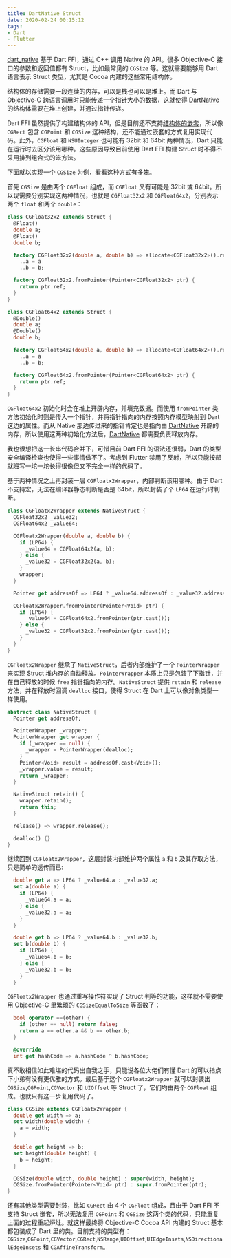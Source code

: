 ```yaml
---
title: DartNative Struct
date: 2020-02-24 00:15:12
tags:
- Dart
- Flutter
---
```


[dart_native](https://github.com/dart-native/dart_native) 基于 Dart FFI，通过 C++ 调用 Native 的 API。很多 Objective-C 接口的参数和返回值都有 Struct，比如最常见的 `CGSize` 等。这就需要能够用 Dart 语言表示 Struct 类型，尤其是 Cocoa 内建的这些常用结构体。

<!--more-->

结构体的存储需要一段连续的内存，可以是栈也可以是堆上。而 Dart 与 Objective-C 跨语言调用时只能传递一个指针大小的数据，这就使得 [DartNative](https://github.com/dart-native/dart_native) 的结构体需要在堆上创建，并通过指针传递。

Dart FFI 虽然提供了构建结构体的 API，但是目前还不支持[结构体的嵌套](https://github.com/dart-lang/sdk/issues/37271)，所以像 `CGRect` 包含 `CGPoint` 和 `CGSize` 这种结构，还不能通过嵌套的方式复用实现代码。此外，`CGFloat` 和 `NSUInteger` 也可能有 32bit 和 64bit 两种情况，Dart 只能在运行时去区分该用哪种。这些原因导致目前使用 Dart FFI 构建 Struct 时不得不采用排列组合式的笨方法。

下面就以实现一个 `CGSize` 为例，看看这种方式有多笨。

首先 `CGSize` 是由两个 `CGFloat` 组成，而 `CGFloat` 又有可能是 32bit 或 64bit。所以现需要分别实现这两种情况，也就是 `CGFloat32x2` 和 `CGFloat64x2`，分别表示两个 `float` 和两个 `double`：

```dart
class CGFloat32x2 extends Struct {
  @Float()
  double a;
  @Float()
  double b;

  factory CGFloat32x2(double a, double b) => allocate<CGFloat32x2>().ref
    ..a = a
    ..b = b;

  factory CGFloat32x2.fromPointer(Pointer<CGFloat32x2> ptr) {
    return ptr.ref;
  }
}

class CGFloat64x2 extends Struct {
  @Double()
  double a;
  @Double()
  double b;

  factory CGFloat64x2(double a, double b) => allocate<CGFloat64x2>().ref
    ..a = a
    ..b = b;

  factory CGFloat64x2.fromPointer(Pointer<CGFloat64x2> ptr) {
    return ptr.ref;
  }
}
```

`CGFloat64x2` 初始化时会在堆上开辟内存，并填充数据。而使用 `fromPointer` 类方法初始化时则是传入一个指针，并将指针指向的内存按照内存模型映射到 Dart 这边的属性。而从 Native 那边传过来的指针肯定也是指向由 [DartNative](https://github.com/dart-native/dart_native) 开辟的内存，所以使用这两种初始化方法后，[DartNative](https://github.com/dart-native/dart_native) 都需要负责释放内存。

我也很想把这一长串代码合并下，可惜目前 Dart FFI 的语法还很弱，Dart 的类型安全编译检查也使得一些事情做不了。考虑到 Flutter 禁用了反射，所以只能按部就班写一坨一坨长得很像但又不完全一样的代码了。

基于两种情况之上再封装一层 `CGFloatx2Wrapper`，内部判断该用哪种。由于 Dart 不支持宏，无法在编译器静态判断是否是 64bit，所以封装了个 `LP64` 在运行时判断。

```dart
class CGFloatx2Wrapper extends NativeStruct {
  CGFloat32x2 _value32;
  CGFloat64x2 _value64;

  CGFloatx2Wrapper(double a, double b) {
    if (LP64) {
      _value64 = CGFloat64x2(a, b);
    } else {
      _value32 = CGFloat32x2(a, b);
    }
    wrapper;
  }

  Pointer get addressOf => LP64 ? _value64.addressOf : _value32.addressOf;

  CGFloatx2Wrapper.fromPointer(Pointer<Void> ptr) {
    if (LP64) {
      _value64 = CGFloat64x2.fromPointer(ptr.cast());
    } else {
      _value32 = CGFloat32x2.fromPointer(ptr.cast());
    }
  }
}
```

`CGFloatx2Wrapper` 继承了 `NativeStruct`，后者内部维护了一个 `PointerWrapper` 来实现 Struct 堆内存的自动释放。`PointerWrapper` 本质上只是包装了下指针，并在自己释放的时候 `free` 指针指向的内存。`NativeStruct` 提供 `retain` 和 `release` 方法，并在释放时回调 `dealloc` 接口，使得 Struct 在 Dart 上可以像对象类型一样使用。

```dart
abstract class NativeStruct {
  Pointer get addressOf;

  PointerWrapper _wrapper;
  PointerWrapper get wrapper {
    if (_wrapper == null) {
      _wrapper = PointerWrapper(dealloc);
    }
    Pointer<Void> result = addressOf.cast<Void>();
    _wrapper.value = result;
    return _wrapper;
  }

  NativeStruct retain() {
    wrapper.retain();
    return this;
  }

  release() => wrapper.release();

  dealloc() {}
}
```

继续回到 `CGFloatx2Wrapper`，这层封装内部维护两个属性 `a` 和 `b` 及其存取方法，只是简单的透传而已:

```dart
  double get a => LP64 ? _value64.a : _value32.a;
  set a(double a) {
    if (LP64) {
      _value64.a = a;
    } else {
      _value32.a = a;
    }
  }

  double get b => LP64 ? _value64.b : _value32.b;
  set b(double b) {
    if (LP64) {
      _value64.b = b;
    } else {
      _value32.b = b;
    }
  }
```

`CGFloatx2Wrapper` 也通过重写操作符实现了 Struct 判等的功能，这样就不需要使用 Objective-C 里繁琐的 `CGSizeEqualToSize` 等函数了：

```dart
  bool operator ==(other) {
    if (other == null) return false;
    return a == other.a && b == other.b;
  }

  @override
  int get hashCode => a.hashCode ^ b.hashCode;
```

真不敢相信如此难堪的代码出自我之手，只能说各位大佬们有懂 Dart 的可以指点下小弟有没有更优雅的方式。最后基于这个 `CGFloatx2Wrapper` 就可以封装出 `CGSize`,`CGPoint`,`CGVector` 和 `UIOffset` 等 Struct 了，它们均由两个 `CGFloat` 组成。也就只有这一步复用代码了。

```dart
class CGSize extends CGFloatx2Wrapper {
  double get width => a;
  set width(double width) {
    a = width;
  }

  double get height => b;
  set height(double height) {
    b = height;
  }

  CGSize(double width, double height) : super(width, height);
  CGSize.fromPointer(Pointer<Void> ptr) : super.fromPointer(ptr);
}
```

还有其他类型需要封装，比如 `CGRect` 由 4 个 `CGFloat` 组成，且由于 Dart FFI 不支持 Struct 嵌套，所以无法复用 `CGPoint` 和 `CGSize` 这两个类的代码，只能重复上面的过程重起炉灶。就这样最终将 Objective-C Cocoa API 内建的 Struct 基本都包装成了 Dart 里的类。目前支持的类型有：`CGSize`,`CGPoint`,`CGVector`,`CGRect`,`NSRange`,`UIOffset`,`UIEdgeInsets`,`NSDirectionalEdgeInsets` 和 `CGAffineTransform`。
